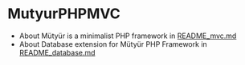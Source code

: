 # MutyurPHPMVC
- About Mütyür is a minimalist PHP framework in [README_mvc.md](https://github.com/vajayattila/MutyurPHPMVC/blob/master/README_mvc.md)
- About Database extension for Mütyür PHP Framework in [README_database.md](https://github.com/vajayattila/MutyurDatabaseExtension/blob/master/README_database.md)
